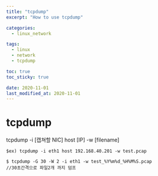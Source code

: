 ```yaml
---
title: "tcpdump"
excerpt: "How to use tcpdump"

categories:
  - linux_network

tags:
  - linux
  - network
  - tcpdump

toc: true
toc_sticky: true

date: 2020-11-01
last_modified_at: 2020-11-01
---
```


# tcpdump

tcpdump -i [캡쳐할 NIC] host [IP] -w [filename]

```
$ex) tcpdump -i eth1 host 192.168.40.201 -w test.pcap

$ tcpdump -G 30 -W 2 -i eth1 -w test_%Y%m%d_%H%M%S.pcap
//30초간격으로 파일2개 까지 덤프
```

